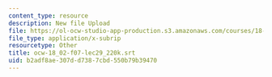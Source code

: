 ```yaml
---
content_type: resource
description: New file Upload
file: https://ol-ocw-studio-app-production.s3.amazonaws.com/courses/18-02sc-multivariable-calculus-fall-2010/b2adf8ae307dd7387cbd550b79b39470_ocw-18_02-f07-lec29_220k.srt
file_type: application/x-subrip
resourcetype: Other
title: ocw-18_02-f07-lec29_220k.srt
uid: b2adf8ae-307d-d738-7cbd-550b79b39470
---
```

